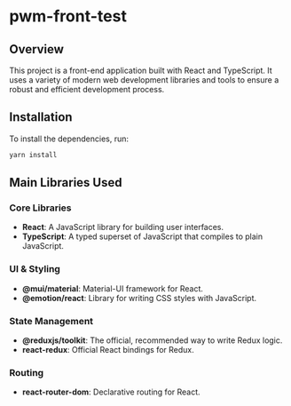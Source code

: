 # pwm-front-test

## Overview

This project is a front-end application built with React and TypeScript. It uses a variety of modern web development libraries and tools to ensure a robust and efficient development process.
## Installation

To install the dependencies, run:

```bash
yarn install
```

## Main Libraries Used

### Core Libraries

- **React**: A JavaScript library for building user interfaces.
- **TypeScript**: A typed superset of JavaScript that compiles to plain JavaScript.

### UI & Styling

- **@mui/material**: Material-UI framework for React.
- **@emotion/react**: Library for writing CSS styles with JavaScript.

### State Management

- **@reduxjs/toolkit**: The official, recommended way to write Redux logic.
- **react-redux**: Official React bindings for Redux.

### Routing

- **react-router-dom**: Declarative routing for React.
